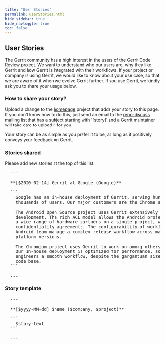 ```yaml
---
title: "User Stories"
permalink: userStories.html
hide_sidebar: true
hide_navtoggle: true
toc: false
---
```


## User Stories

The Gerrit community has a high interest in the users of the Gerrit Code Review
project. We want to understand who our users are, why they like Gerrit and how
Gerrit is integrated with their workflows. If your project or company is using
Gerrit, we would like to know about your use case, so that we are aware of it
when we evolve Gerrit further. If you use Gerrit, we kindly ask you to share
your usage below.

### How to share your story?

Upload a change to the
[homepage](https://gerrit-review.googlesource.com/admin/repos/homepage) project
that adds your story to this page. If you don't know how to do this, just send
an email to the [repo-discuss](https://groups.google.com/forum/#!forum/repo-discuss)
mailing list that has a subject starting with '[story]' and a Gerrit maintainer
will take care to upload it for you.

Your story can be as simple as you prefer it to be, as long as it positively
conveys your feedback on Gerrit.

### Stories shared

Please add new stories at the top of this list.

<pre>
  ---

  **[$2020-02-14] Gerrit at Google (Google)**

  ```
    Google has an in-house deployment of Gerrit, serving hundreds of teams and
    thousands of users. Our major customers are the Chrome and Android projects.

    The Android Open Source project uses Gerrit extensively for its platform
    development. The rich ACL model allows the Android project to cooperate with
    a wide range of hardware partners on a single project, while also observing
    confidentiality agreements. The configurability of workflows lets the
    Android team manage a complex release workflow across many devices and
    platform versions.

    The Chromium project uses Gerrit to work on among others the Chrome browser.
    Our in-house deployment is optimized for performance, so we can offer
    engineers a smooth workflow, despite the gargantuan size of the Chromium
    code base.
  ```

  ---
</pre>

### Story template

<pre>
  ---

  **[$yyyy-MM-dd] $name ($company, $project)**

  ```
    $story-text
  ```

  ---
</pre>
